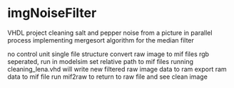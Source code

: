 # imgNoiseFilter
VHDL project cleaning salt and pepper noise from a picture in parallel process implementing mergesort algorithm for the median filter

no control unit single file structure
convert raw image to mif files rgb seperated, run in modelsim
set relative path to mif files
running cleaning_lena.vhd will write new filtered raw image data to ram
export ram data to mif file
run mif2raw to return to raw file and see clean image
